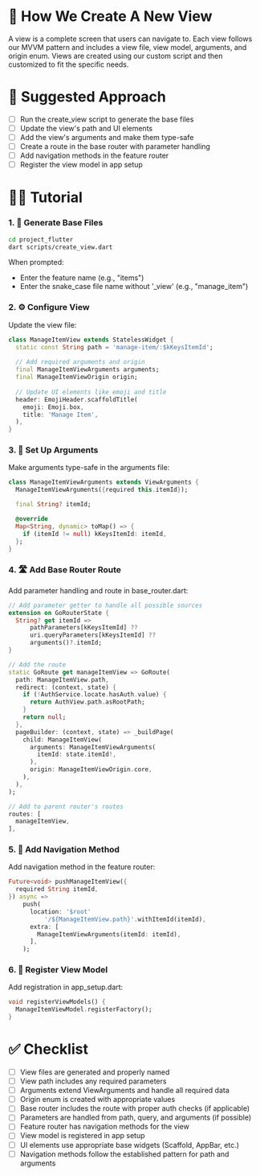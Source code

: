 # 📝 How We Create A New View

A view is a complete screen that users can navigate to. Each view follows our MVVM pattern and includes a view file, view model, arguments, and origin enum. Views are created using our custom script and then customized to fit the specific needs.

# 🎯 Suggested Approach
- [ ] Run the create_view script to generate the base files
- [ ] Update the view's path and UI elements
- [ ] Add the view's arguments and make them type-safe
- [ ] Create a route in the base router with parameter handling
- [ ] Add navigation methods in the feature router
- [ ] Register the view model in app setup

# 👨‍🏫 Tutorial

### 1. 🚀 Generate Base Files
```bash
cd project_flutter
dart scripts/create_view.dart
```
When prompted:
- Enter the feature name (e.g., "items")
- Enter the snake_case file name without '_view' (e.g., "manage_item")

### 2. ⚙️ Configure View
Update the view file:
```dart
class ManageItemView extends StatelessWidget {
  static const String path = 'manage-item/:$kKeysItemId';
  
  // Add required arguments and origin
  final ManageItemViewArguments arguments;
  final ManageItemViewOrigin origin;
  
  // Update UI elements like emoji and title
  header: EmojiHeader.scaffoldTitle(
    emoji: Emoji.box,
    title: 'Manage Item',
  ),
}
```

### 3. 🎯 Set Up Arguments
Make arguments type-safe in the arguments file:
```dart
class ManageItemViewArguments extends ViewArguments {
  ManageItemViewArguments({required this.itemId});

  final String? itemId;

  @override
  Map<String, dynamic> toMap() => {
    if (itemId != null) kKeysItemId: itemId,
  };
}
```

### 4. 🛣️ Add Base Router Route
Add parameter handling and route in base_router.dart:
```dart
// Add parameter getter to handle all possible sources
extension on GoRouterState {
  String? get itemId =>
      pathParameters[kKeysItemId] ?? 
      uri.queryParameters[kKeysItemId] ?? 
      arguments()?.itemId;
}

// Add the route
static GoRoute get manageItemView => GoRoute(
  path: ManageItemView.path,
  redirect: (context, state) {
    if (!AuthService.locate.hasAuth.value) {
      return AuthView.path.asRootPath;
    }
    return null;
  },
  pageBuilder: (context, state) => _buildPage(
    child: ManageItemView(
      arguments: ManageItemViewArguments(
        itemId: state.itemId!,
      ),
      origin: ManageItemViewOrigin.core,
    ),
  ),
);

// Add to parent router's routes
routes: [
  manageItemView,
],
```

### 5. 🚦 Add Navigation Method
Add navigation method in the feature router:
```dart
Future<void> pushManageItemView({
  required String itemId,
}) async =>
    push(
      location: '$root'
          '/${ManageItemView.path}'.withItemId(itemId),
      extra: [
        ManageItemViewArguments(itemId: itemId),
      ],
    );
```

### 6. 📝 Register View Model
Add registration in app_setup.dart:
```dart
void registerViewModels() {
  ManageItemViewModel.registerFactory();
}
```

# ✅ Checklist
- [ ] View files are generated and properly named
- [ ] View path includes any required parameters
- [ ] Arguments extend ViewArguments and handle all required data
- [ ] Origin enum is created with appropriate values
- [ ] Base router includes the route with proper auth checks (if applicable)
- [ ] Parameters are handled from path, query, and arguments (if possible)
- [ ] Feature router has navigation methods for the view
- [ ] View model is registered in app setup
- [ ] UI elements use appropriate base widgets (Scaffold, AppBar, etc.)
- [ ] Navigation methods follow the established pattern for path and arguments 